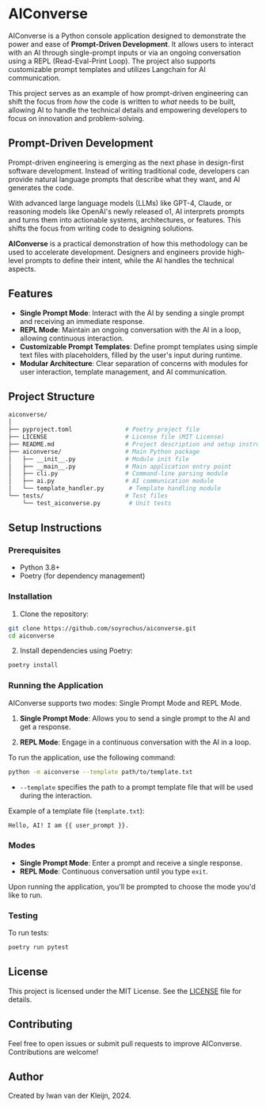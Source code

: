 # AIConverse

AIConverse is a Python console application designed to demonstrate the power and ease of **Prompt-Driven Development**. It allows users to interact with an AI through single-prompt inputs or via an ongoing conversation using a REPL (Read-Eval-Print Loop). The project also supports customizable prompt templates and utilizes Langchain for AI communication.

This project serves as an example of how prompt-driven engineering can shift the focus from *how* the code is written to *what* needs to be built, allowing AI to handle the technical details and empowering developers to focus on innovation and problem-solving.

## Prompt-Driven Development

Prompt-driven engineering is emerging as the next phase in design-first software development. Instead of writing traditional code, developers can provide natural language prompts that describe what they want, and AI generates the code.

With advanced large language models (LLMs) like GPT-4, Claude, or reasoning models like OpenAI's newly released o1, AI interprets prompts and turns them into actionable systems, architectures, or features. This shifts the focus from writing code to designing solutions.

**AIConverse** is a practical demonstration of how this methodology can be used to accelerate development. Designers and engineers provide high-level prompts to define their intent, while the AI handles the technical aspects.

## Features

- **Single Prompt Mode**: Interact with the AI by sending a single prompt and receiving an immediate response.
- **REPL Mode**: Maintain an ongoing conversation with the AI in a loop, allowing continuous interaction.
- **Customizable Prompt Templates**: Define prompt templates using simple text files with placeholders, filled by the user's input during runtime.
- **Modular Architecture**: Clear separation of concerns with modules for user interaction, template management, and AI communication.

## Project Structure

```bash
aiconverse/
│
├── pyproject.toml               # Poetry project file
├── LICENSE                      # License file (MIT License)
├── README.md                    # Project description and setup instructions
├── aiconverse/                  # Main Python package
│   ├── __init__.py              # Module init file
│   ├── __main__.py              # Main application entry point
│   ├── cli.py                   # Command-line parsing module
│   ├── ai.py                    # AI communication module
│   └── template_handler.py       # Template handling module
└── tests/                       # Test files
    └── test_aiconverse.py        # Unit tests
```

## Setup Instructions

### Prerequisites

- Python 3.8+
- Poetry (for dependency management)

### Installation

1. Clone the repository:

```bash
git clone https://github.com/soyrochus/aiconverse.git
cd aiconverse
```

2. Install dependencies using Poetry:

```bash
poetry install
```

### Running the Application

AIConverse supports two modes: Single Prompt Mode and REPL Mode.

1. **Single Prompt Mode**: Allows you to send a single prompt to the AI and get a response.

2. **REPL Mode**: Engage in a continuous conversation with the AI in a loop.

To run the application, use the following command:

```bash
python -m aiconverse --template path/to/template.txt
```

- `--template` specifies the path to a prompt template file that will be used during the interaction.

Example of a template file (`template.txt`):

```bash
Hello, AI! I am {{ user_prompt }}.
```

### Modes

- **Single Prompt Mode**: Enter a prompt and receive a single response.
- **REPL Mode**: Continuous conversation until you type `exit`.

Upon running the application, you'll be prompted to choose the mode you'd like to run.

### Testing

To run tests:

```bash
poetry run pytest
```

## License

This project is licensed under the MIT License. See the [LICENSE](https://github.com/soyrochus/aiconverse/blob/main/LICENSE) file for details.

## Contributing

Feel free to open issues or submit pull requests to improve AIConverse. Contributions are welcome!

## Author

Created by Iwan van der Kleijn, 2024.


